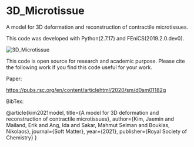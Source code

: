 # 3D_Microtissue
A model for 3D deformation and reconstruction of contractile microtissues.

This code was developed with Python(2.7.17) and FEniCS(2019.2.0.dev0).

![3D_Microtissue](https://user-images.githubusercontent.com/92875661/138128798-77257f41-7a94-4847-81a2-593d60f96a99.jpg)

This code is open source for research and academic purpose.
Please cite the following work if you find this code useful for your work.

Paper:

https://pubs.rsc.org/en/content/articlehtml/2020/sm/d0sm01182g

BibTex:

@article{kim2021model,
  title={A model for 3D deformation and reconstruction of contractile microtissues},
  author={Kim, Jaemin and Mailand, Erik and Ang, Ida and Sakar, Mahmut Selman and Bouklas, Nikolaos},
  journal={Soft Matter},
  year={2021},
  publisher={Royal Society of Chemistry}
}
